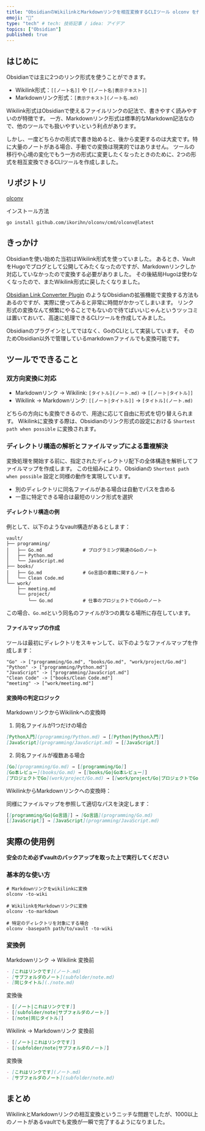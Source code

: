```yaml
---
title: "ObsidianのWikilinkとMarkdownリンクを相互変換するCLIツール olconv を作った"
emoji: "🤖"
type: "tech" # tech: 技術記事 / idea: アイデア
topics: ["Obsidian"]
published: true
---
```


## はじめに

Obsidianでは主に2つのリンク形式を使うことができます。

- Wikilink形式：`[[ノート名]]` や `[[ノート名|表示テキスト]]`
- Markdownリンク形式：`[表示テキスト](ノート名.md)`

Wikilink形式はObsidianで使えるファイルリンクの記法で、書きやすく読みやすいのが特徴です。
一方、Markdownリンク形式は標準的なMarkdown記法なので、他のツールでも扱いやすいという利点があります。

しかし、一度どちらかの形式で書き始めると、後から変更するのは大変です。特に大量のノートがある場合、手動での変換は現実的ではありません。
ツールの移行や心境の変化でもう一方の形式に変更したくなったときのために、2つの形式を相互変換できるCLIツールを作成しました。

## リポジトリ
[olconv](https://github.com/ikorihn/olconv)

インストール方法

```shell
go install github.com/ikorihn/olconv/cmd/olconv@latest
```

## きっかけ

Obsidianを使い始めた当初はWikilink形式を使っていました。
あるとき、VaultをHugoでブログとして公開してみたくなったのですが、Markdownリンクしか対応していなかったので変換する必要がありました。
その後結局Hugoは使わなくなったので、またWikilink形式に戻したくなりました。

[Obsidian Link Converter Plugin](https://github.com/ozntel/obsidian-link-converter) のようなObsidianの拡張機能で変換する方法もあるのですが、実際に使ってみると非常に時間がかかってしまいます。
リンク形式の変換なんて頻繁にやることでもないので待てばいいじゃんというツッコミは置いておいて、高速に処理できるCLIツールを作成してみました。

Obsidianのプラグインとしてではなく、GoのCLIとして実装しています。
そのためObsidian以外で管理しているmarkdownファイルでも変換可能です。

## ツールでできること

### 双方向変換に対応
- Markdownリンク → Wikilink: `[タイトル](ノート.md)` → `[[ノート|タイトル]]`
- Wikilink → Markdownリンク: `[[ノート|タイトル]]` → `[タイトル](ノート.md)`

どちらの方向にも変換できるので、用途に応じて自由に形式を切り替えられます。
Wikilinkに変換する際は、Obsidianのリンク形式の設定における `Shortest path when possible` に変換されます。

### ディレクトリ構造の解析とファイルマップによる重複解決

変換処理を開始する前に、指定されたディレクトリ配下の全体構造を解析してファイルマップを作成します。
この仕組みにより、Obsidianの `Shortest path when possible` 設定と同様の動作を実現しています。

- 別のディレクトリに同名ファイルがある場合は自動でパスを含める
- 一意に特定できる場合は最短のリンク形式を選択

#### ディレクトリ構造の例

例として、以下のようなvault構造があるとします：

```
vault/
├── programming/
│   ├── Go.md               # プログラミング関連のGoのノート
│   ├── Python.md
│   └── JavaScript.md
├── books/
│   ├── Go.md               # Go言語の書籍に関するノート
│   └── Clean Code.md
└── work/
    ├── meeting.md
    └── project/
        └── Go.md           # 仕事のプロジェクトでのGoのノート
```

この場合、`Go.md`という同名のファイルが3つの異なる場所に存在しています。

#### ファイルマップの作成

ツールは最初にディレクトリをスキャンして、以下のようなファイルマップを作成します：

```
"Go" -> ["programming/Go.md", "books/Go.md", "work/project/Go.md"]
"Python" -> ["programming/Python.md"]
"JavaScript" -> ["programming/JavaScript.md"]
"Clean Code" -> ["books/Clean Code.md"]
"meeting" -> ["work/meeting.md"]
```

#### 変換時の判定ロジック

MarkdownリンクからWikilinkへの変換時

1. 同名ファイルが1つだけの場合

```markdown
[Python入門](programming/Python.md) → [[Python|Python入門]]
[JavaScript](programming/JavaScript.md) → [[JavaScript]]
```
   
2. 同名ファイルが複数ある場合

```markdown
[Go](programming/Go.md) → [[programming/Go]]
[Go本レビュー](books/Go.md) → [[books/Go|Go本レビュー]]
[プロジェクトでGo](work/project/Go.md) → [[work/project/Go|プロジェクトでGo]]
```

WikilinkからMarkdownリンクへの変換時：

同様にファイルマップを参照して適切なパスを決定します：

```markdown
[[programming/Go|Go言語]] → [Go言語](programming/Go.md)
[[JavaScript]] → [JavaScript](programming/JavaScript.md)
```

## 実際の使用例

**安全のため必ずvaultのバックアップを取った上で実行してください**

### 基本的な使い方

```shell
# Markdownリンクをwikilinkに変換
olconv -to-wiki

# WikilinkをMarkdownリンクに変換
olconv -to-markdown

# 特定のディレクトリを対象にする場合
olconv -basepath path/to/vault -to-wiki
```

### 変換例

Markdownリンク -> Wikilink
変換前
```markdown
- [これはリンクです](ノート.md)
- [サブフォルダのノート](subfolder/note.md)
- [同じタイトル](./note.md)
```

変換後
```markdown
- [[ノート|これはリンクです]]
- [[subfolder/note|サブフォルダのノート]]
- [[note|同じタイトル]]
```

Wikilink -> Markdownリンク
変換前
```markdown
- [[ノート|これはリンクです]]
- [[subfolder/note|サブフォルダのノート]]
```

変換後
```markdown
- [これはリンクです](ノート.md)
- [サブフォルダのノート](subfolder/note.md)
```

## まとめ

WikilinkとMarkdownリンクの相互変換というニッチな問題でしたが、1000以上のノートがあるvaultでも変換が一瞬で完了するようになりました。


